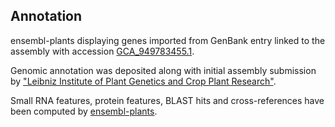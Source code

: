 **Annotation**
----------

ensembl-plants displaying genes imported from GenBank entry linked to the assembly with accession [GCA\_949783455.1](http://www.ebi.ac.uk/ena/data/view/GCA_949783455.1).

Genomic annotation was deposited along with initial assembly submission by ["Leibniz Institute of Plant Genetics and Crop Plant Research"](URL_GOES_HERE).

Small RNA features, protein features, BLAST hits and cross-references have been
computed by [ensembl-plants](https://plants.ensembl.org/info/genome/annotation/index.html).
